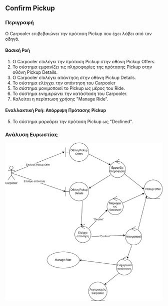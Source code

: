 ## Confirm Pickup

### Περιγραφή

Ο Carpooler επιβεβαιώνει την πρόταση Pickup που έχει λάβει από τον οδηγό.

#### Βασική Ροή

1. Ο Carpooler επιλέγει την πρόταση Pickup στην οθόνη Pickup Offers.
2. Το σύστημα εμφανίζει τις πληροφορίες της πρότασης Pickup στην οθόνη Pickup Details.
3. Ο Carpooler επιλέγει απάντηση στην οθόνη Pickup Details.
4. Το σύστημα ελέγχει την απάντηση του Carpooler
5. Το σύστημα μονιμοποιεί το Pickup ως μέρος του Ride.
6. Το σύστημα ενημερώνει την κατάσταση του Carpooler.
7. Καλείται η περίπτωση χρήσης "Manage Ride".

#### Εναλλακτική Ροή: Απόρριψη Πρότασης Pickup

5. Το σύστημα μαρκάρει την πρόταση Pickup ως "Declined".

### Ανάλυση Ευρωστίας

![image](./confirm-pickup-robustness.drawio.png)
